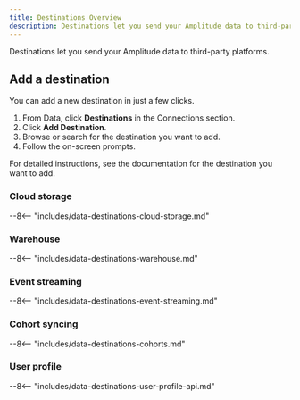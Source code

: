 ```yaml
---
title: Destinations Overview
description: Destinations let you send your Amplitude data to third-party platforms.
---
```


Destinations let you send your Amplitude data to third-party platforms.

## Add a destination

You can add a new destination in just a few clicks. 

1. From Data, click **Destinations** in the Connections section. 
2. Click **Add Destination**.
3. Browse or search for the destination you want to add. 
4. Follow the on-screen prompts. 

For detailed instructions, see the documentation for the destination you want to add. 

### Cloud storage

<!-- This content is used in several places. Make changes to includes/data-destinations-cloud-storage.md -->

--8<-- "includes/data-destinations-cloud-storage.md"

### Warehouse 

<!-- This content is used in several places. Make changes to includes/data-destinations-warehouse.md -->

--8<-- "includes/data-destinations-warehouse.md"

### Event streaming

<!-- This content is used in several places. Make changes to includes/data-destinations-event-streaming.md -->

--8<-- "includes/data-destinations-event-streaming.md"

### Cohort syncing

<!-- This content is used in several places. Make changes to includes/data-destinations--cohorts.md -->

--8<-- "includes/data-destinations-cohorts.md"

### User profile

<!-- This content is used in several places. Make changes to includes/data-destinations-user-profile-api.md -->

--8<-- "includes/data-destinations-user-profile-api.md"